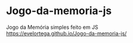 # Jogo-da-memoria-js
Jogo da Memória simples feito em JS <br>
https://evelortega.github.io/Jogo-da-memoria-js/
